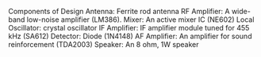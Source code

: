 Components of Design 
Antenna: Ferrite rod antenna 
RF Amplifier: A wide-band low-noise amplifier (LM386). 
Mixer: An active mixer IC (NE602)
Local Oscillator: crystal oscillator
IF Amplifier: IF amplifier module tuned for 455 kHz (SA612)
Detector: Diode (1N4148)
AF Amplifier: An amplifier for sound reinforcement (TDA2003) 
Speaker: An 8 ohm, 1W speaker
